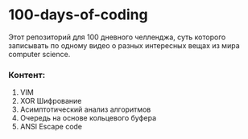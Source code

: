# 100-days-of-coding

Этот репозиторий для 100 дневного челленджа, суть которого записывать по одному видео о разных интересных вещах из мира computer science.   

### Контент:
1. VIM
2. XOR Шифрование
3. Асимптотический анализ алгоритмов
4. Очередь на основе кольцевого буфера
5. ANSI Escape code